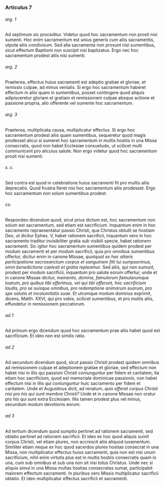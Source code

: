 ### Articulus 7

###### arg. 1
Ad septimum sic proceditur. Videtur quod hoc sacramentum non prosit nisi sumenti. Hoc enim sacramentum est unius generis cum aliis sacramentis, utpote aliis condivisum. Sed alia sacramenta non prosunt nisi sumentibus, sicut effectum Baptismi non suscipit nisi baptizatus. Ergo nec hoc sacramentum prodest aliis nisi sumenti.

###### arg. 2
Praeterea, effectus huius sacramenti est adeptio gratiae et gloriae, et remissio culpae, ad minus venialis. Si ergo hoc sacramentum haberet effectum in aliis quam in sumentibus, posset contingere quod aliquis adipisceretur gloriam et gratiam et remissionem culpae absque actione et passione propria, alio offerente vel sumente hoc sacramentum.

###### arg. 3
Praeterea, multiplicata causa, multiplicatur effectus. Si ergo hoc sacramentum prodest aliis quam sumentibus, sequeretur quod magis prodesset alicui si sumeret hoc sacramentum in multis hostiis in una Missa consecratis, quod non habet Ecclesiae consuetudo, ut scilicet multi communicent pro alicuius salute. Non ergo videtur quod hoc sacramentum prosit nisi sumenti.

###### s. c.
Sed contra est quod in celebratione huius sacramenti fit pro multis aliis deprecatio. Quod frustra fieret nisi hoc sacramentum aliis prodesset. Ergo hoc sacramentum non solum sumentibus prodest.

###### co.
Respondeo dicendum quod, sicut prius dictum est, hoc sacramentum non solum est sacramentum, sed etiam est sacrificium. Inquantum enim in hoc sacramento repraesentatur passio Christi, qua Christus obtulit se hostiam Deo, ut dicitur Ephes. V, habet rationem sacrificii, inquantum vero in hoc sacramento traditur invisibiliter gratia sub visibili specie, habet rationem sacramenti. Sic igitur hoc sacramentum sumentibus quidem prodest per modum sacramenti et per modum sacrificii, quia pro omnibus sumentibus offertur, dicitur enim in canone Missae, *quotquot ex hac altaris participatione sacrosanctum corpus et sanguinem filii tui sumpserimus, omni benedictione caelesti et gratia repleamur*. Sed aliis, qui non sumunt, prodest per modum sacrificii, inquantum pro salute eorum offertur, unde et in canone Missae dicitur, *memento, domine, famulorum famularumque tuarum, pro quibus tibi offerimus, vel qui tibi offerunt, hoc sacrificium laudis, pro se suisque omnibus, pro redemptione animarum suarum, pro spe salutis et incolumitatis suae*. Et utrumque modum dominus exprimit, dicens, Matth. XXVI, qui pro vobis, scilicet sumentibus, et pro multis aliis, effundetur in remissionem peccatorum.

###### ad 1
Ad primum ergo dicendum quod hoc sacramentum prae aliis habet quod est sacrificium. Et ideo non est similis ratio.

###### ad 2
Ad secundum dicendum quod, sicut passio Christi prodest quidem omnibus ad remissionem culpae et adeptionem gratiae et gloriae, sed effectum non habet nisi in illis qui passioni Christi coniunguntur per fidem et caritatem; ita etiam hoc sacrificium, quod est memoriale dominicae passionis, non habet effectum nisi in illis qui coniunguntur huic sacramento per fidem et caritatem. Unde et Augustinus dicit, ad renatum, *quis offerat corpus Christi nisi pro his qui sunt membra Christi?* Unde et in canone Missae non oratur pro his qui sunt extra Ecclesiam. Illis tamen prodest plus vel minus, secundum modum devotionis eorum.

###### ad 3
Ad tertium dicendum quod sumptio pertinet ad rationem sacramenti, sed oblatio pertinet ad rationem sacrificii. Et ideo ex hoc quod aliquis sumit corpus Christi, vel etiam plures, non accrescit aliis aliquod iuvamentum. Similiter etiam neque ex hoc quod sacerdos plures hostias consecrat in una Missa, non multiplicatur effectus huius sacramenti, quia non est nisi unum sacrificium, nihil enim virtutis plus est in multis hostiis consecratis quam in una, cum sub omnibus et sub una non sit nisi totus Christus. Unde nec si aliquis simul in una Missa multas hostias consecratas sumat, participabit maiorem effectum sacramenti. In pluribus vero Missis multiplicatur sacrificii oblatio. Et ideo multiplicatur effectus sacrificii et sacramenti.

